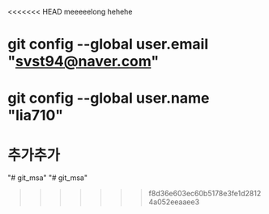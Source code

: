 <<<<<<< HEAD
meeeeelong 
hehehe

# git config --global user.email "svst94@naver.com"
# git config --global user.name "lia710"


추가추가
=======
"# git_msa" 
"# git_msa" 

>>>>>>> f8d36e603ec60b5178e3fe1d28124a052eeaaee3

